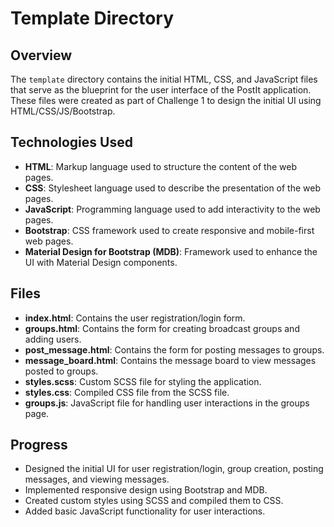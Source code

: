 # Template Directory

## Overview
The `template` directory contains the initial HTML, CSS, and JavaScript files that serve as the blueprint for the user interface of the PostIt application. These files were created as part of Challenge 1 to design the initial UI using HTML/CSS/JS/Bootstrap.

## Technologies Used
- **HTML**: Markup language used to structure the content of the web pages.
- **CSS**: Stylesheet language used to describe the presentation of the web pages.
- **JavaScript**: Programming language used to add interactivity to the web pages.
- **Bootstrap**: CSS framework used to create responsive and mobile-first web pages.
- **Material Design for Bootstrap (MDB)**: Framework used to enhance the UI with Material Design components.

## Files
- **index.html**: Contains the user registration/login form.
- **groups.html**: Contains the form for creating broadcast groups and adding users.
- **post_message.html**: Contains the form for posting messages to groups.
- **message_board.html**: Contains the message board to view messages posted to groups.
- **styles.scss**: Custom SCSS file for styling the application.
- **styles.css**: Compiled CSS file from the SCSS file.
- **groups.js**: JavaScript file for handling user interactions in the groups page.

## Progress
- Designed the initial UI for user registration/login, group creation, posting messages, and viewing messages.
- Implemented responsive design using Bootstrap and MDB.
- Created custom styles using SCSS and compiled them to CSS.
- Added basic JavaScript functionality for user interactions.

